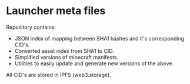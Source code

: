 # Launcher meta files

Repository contains:

- JSON index of mapping between SHA1 hashes and it's corresponding CID's.
- Converted asset index from SHA1 to CID.
- Simplified versions of minecraft manifests.
- Utilities to easily update and generate new versions of the above.

All CID's are stored in IPFS (web3.storage).
